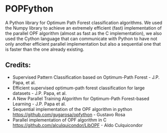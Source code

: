
# POPFython
A Python library for Optimum Path Forest classification algorithms. We used the Numpy library to achieve an extremely efficient (fast) implementation of the parallel OPF algorithm (almost as fast as the C implementation), we also used the Cython language that can communicate with Python to have not only another efficient parallel implementation but also a sequential one that is faster than the one already existing. 


## Credits:
 - Supervised Pattern Classification based on Optimum-Path Forest - J.P. Papa, et al.
 - Efficient supervised optimum-path forest classification for large datasets - J.P. Papa, et al.
 - A New Parallel Training Algorithm for Optimum-Path Forest-based Learning - J.P. Papa et al.
 - Sequential implementation of the OPF algorithm in python https://github.com/gugarosa/opfython - Gustavo Rosa
 - Parallel implementation of OPF algorithm in C https://github.com/alculquicondor/LibOPF - Aldo Culquicondor

